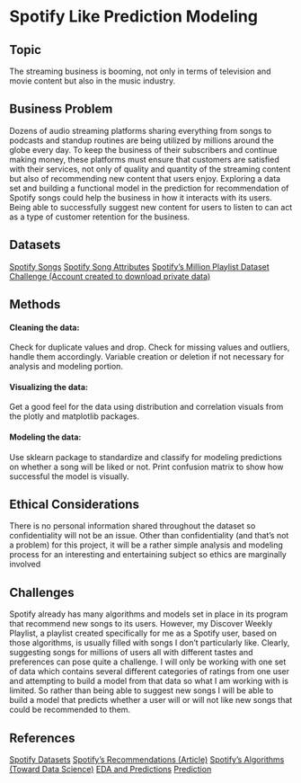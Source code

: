 # Spotify Like Prediction Modeling

## Topic
The streaming business is booming, not only in terms of television and movie content but also in the music industry.

## Business Problem
Dozens of audio streaming platforms sharing everything from songs to podcasts and standup routines are being utilized by millions around the globe every day. To keep the business of their subscribers and continue making money, these platforms must ensure that customers are satisfied with their services, not only of quality and quantity of the streaming content but also of recommending new content that users enjoy. Exploring a data set and building a functional model in the prediction for recommendation of Spotify songs could help the business in how it interacts with its users. Being able to successfully suggest new content for users to listen to can act as a type of customer retention for the business.

## Datasets
[Spotify Songs](https://www.kaggle.com/datasets/mrmorj/dataset-of-songs-in-spotify)
[Spotify Song Attributes](https://www.kaggle.com/datasets/geomack/spotifyclassification?select=data.csv)
[Spotify’s Million Playlist Dataset Challenge (Account created to download private data)](https://www.aicrowd.com/challenges/spotify-million-playlist-dataset-challenge)

## Methods
#### Cleaning the data: 
Check for duplicate values and drop. Check for missing values and outliers, handle them accordingly. Variable creation or deletion if not necessary for analysis and modeling portion.
#### Visualizing the data: 
Get a good feel for the data using distribution and correlation visuals from the plotly and matplotlib packages.
#### Modeling the data: 
Use sklearn package to standardize and classify for modeling predictions on whether a song will be liked or not. Print confusion matrix to show how successful the model is visually.

## Ethical Considerations
There is no personal information shared throughout the dataset so confidentiality will not be an issue. Other than confidentiality (and that’s not a problem) for this project, it will be a rather simple analysis and modeling process for an interesting and entertaining subject so ethics are marginally involved

## Challenges
Spotify already has many algorithms and models set in place in its program that recommend new songs to its users. However, my Discover Weekly Playlist, a playlist created specifically for me as a Spotify user, based on those algorithms, is usually filled with songs I don’t particularly like. Clearly, suggesting songs for millions of users all with different tastes and preferences can pose quite a challenge. I will only be working with one set of data which contains several different categories of ratings from one user and attempting to build a model from that data so what I am working with is limited. So rather than being able to suggest new songs I will be able to build a model that predicts whether a user will or will not like new songs that could be recommended to them.
 
## References
[Spotify Datasets](https://research.atspotify.com/datasets/)
[Spotify’s Recommendations (Article)](https://www.popsci.com/technology/spotify-audio-recommendation-research/#:~:text=Spotify%20uses%20a%20machine%20learning,on%20shared%20attributes%20or%20qualities.&text=%E2%80%9CImagine%20you%20and%20another%20person,your%20fifth%20artists%20are%20different.)
[Spotify’s Algorithms (Toward Data Science)](https://towardsdatascience.com/uncovering-how-the-spotify-algorithm-works-4d3c021ebc0)
[EDA and Predictions](https://www.kaggle.com/code/codebreaker619/spotify-eda-and-predictions/notebook)
[Prediction](https://www.kaggle.com/code/vishweshsalodkar/spotify-recommendation-system/notebook)
